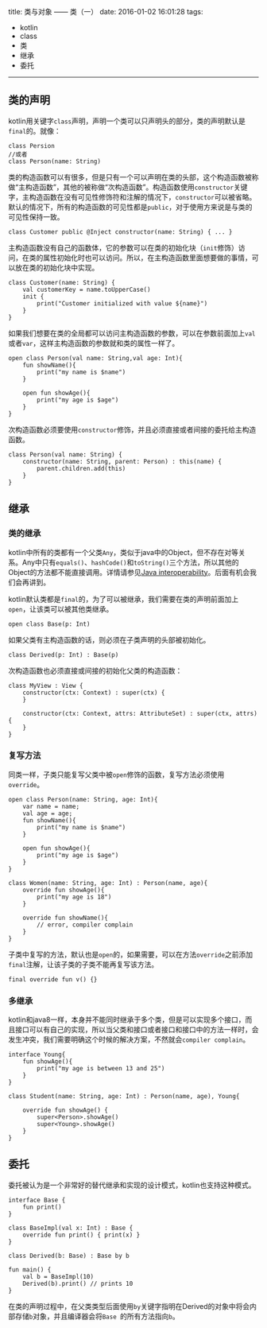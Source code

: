 title: 类与对象 —— 类（一）
date: 2016-01-02 16:01:28
tags:
- kotlin
- class
- 类
- 继承
- 委托

---

## 类的声明

kotlin用关键字`class`声明，声明一个类可以只声明头的部分，类的声明默认是`final`的。就像：

```
class Persion
//或者
class Person(name: String)
```
<!--more-->

类的构造函数可以有很多，但是只有一个可以声明在类的头部，这个构造函数被称做“主构造函数”，其他的被称做“次构造函数”。构造函数使用`constructor`关键字，主构造函数在没有可见性修饰符和注解的情况下，`constructor`可以被省略。默认的情况下，所有的构造函数的可见性都是`public`，对于使用方来说是与类的可见性保持一致。

```
class Customer public @Inject constructor(name: String) { ... }
```
主构造函数没有自己的函数体，它的参数可以在类的初始化块（`init`修饰）访问，在类的属性初始化时也可以访问。所以，在主构造函数里面想要做的事情，可以放在类的初始化块中实现。

```
class Customer(name: String) {
	val customerKey = name.toUpperCase()
    init {
        print("Customer initialized with value ${name}")
    }
}
```

如果我们想要在类的全局都可以访问主构造函数的参数，可以在参数前面加上`val`或者`var`，这样主构造函数的参数就和类的属性一样了。

```
open class Person(val name: String,val age: Int){
    fun showName(){
        print("my name is $name")
    }

    open fun showAge(){
        print("my age is $age")
    }
}
```
次构造函数必须要使用`constructor`修饰，并且必须直接或者间接的委托给主构造函数。

```
class Person(val name: String) {
    constructor(name: String, parent: Person) : this(name) {
        parent.children.add(this)
    }
}
```
## 继承

### 类的继承

kotlin中所有的类都有一个父类`Any`，类似于java中的Object，但不存在对等关系。Any中只有`equals()`、`hashCode()`和`toString()`三个方法，所以其他的Object的方法都不能直接调用。详情请参见[Java interoperability](https://kotlinlang.org/docs/reference/java-interop.html#object-methods)。后面有机会我们会再讲到。

kotlin默认类都是`final`的，为了可以被继承，我们需要在类的声明前面加上`open`，让该类可以被其他类继承。

```
open class Base(p: Int)
```
如果父类有主构造函数的话，则必须在子类声明的头部被初始化。

```
class Derived(p: Int) : Base(p)
```
次构造函数也必须直接或间接的初始化父类的构造函数：

```
class MyView : View {
    constructor(ctx: Context) : super(ctx) {
    }

    constructor(ctx: Context, attrs: AttributeSet) : super(ctx, attrs) {
    }
}
```

### 复写方法

同类一样，子类只能复写父类中被`open`修饰的函数，复写方法必须使用`override`。

```
open class Person(name: String, age: Int){
    var name = name;
    val age = age;
    fun showName(){
        print("my name is $name")
    }

    open fun showAge(){
        print("my age is $age")
    }
}

class Women(name: String, age: Int) : Person(name, age){
    override fun showAge(){
        print("my age is 18")
    }

    override fun showName(){
        // error, compiler complain
    }
}
```
子类中复写的方法，默认也是`open`的，如果需要，可以在方法`override`之前添加`final`注解，让该子类的子类不能再复写该方法。

```
final override fun v() {}
```

### 多继承

kotlin和java8一样，本身并不能同时继承于多个类，但是可以实现多个接口，而且接口可以有自己的实现，所以当父类和接口或者接口和接口中的方法一样时，会发生冲突，我们需要明确这个时候的解决方案，不然就会`compiler complain`。

```
interface Young{
    fun showAge(){
        print("my age is between 13 and 25")
    }
}

class Student(name: String, age: Int) : Person(name, age), Young{

    override fun showAge() {
        super<Person>.showAge()
        super<Young>.showAge()
    }
}
```

## 委托

委托被认为是一个非常好的替代继承和实现的设计模式，kotlin也支持这种模式。

```
interface Base {
    fun print()
}

class BaseImpl(val x: Int) : Base {
    override fun print() { print(x) }
}

class Derived(b: Base) : Base by b

fun main() {
    val b = BaseImpl(10)
    Derived(b).print() // prints 10
}
```

在类的声明过程中，在父类类型后面使用`by`关键字指明在Derived的对象中将会内部存储`b`对象，并且编译器会将`Base `的所有方法指向`b`。

